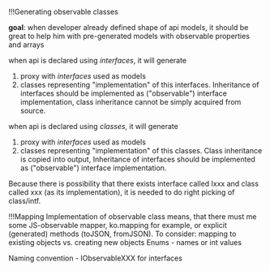 ﻿!!!Generating observable classes

**goal**: when developer already defined shape of api models, it should be great to help him with 
pre-generated models with observable properties and arrays

when api is declared using *interfaces*, it will generate
 1. proxy with *interfaces* used as models
 2. classes representing "implementation" of this interfaces. 
Inheritance of interfaces should be implemented as ("observable") interface implementation, class inheritance cannot be simply acquired from source.

when api is declared using *classes*, it will generate
 1. proxy with *interfaces* used as models
 2. classes representing "implementation" of this classes.
Class inheritance is copied into output, 
Inheritance of interfaces should be implemented as ("observable") interface implementation.

Because there is possibility that there exists interface called Ixxx and class called xxx (as its implementation), it is needed to do right picking of class/intf.


!!!Mapping
Implementation of observable class means, that there must me some JS-observable mapper, ko.mapping for example, or explicit (generated) methods (toJSON, fromJSON).
To consider: mapping to existing objects vs. creating new objects
Enums - names or int values

Naming convention - IObservableXXX for interfaces